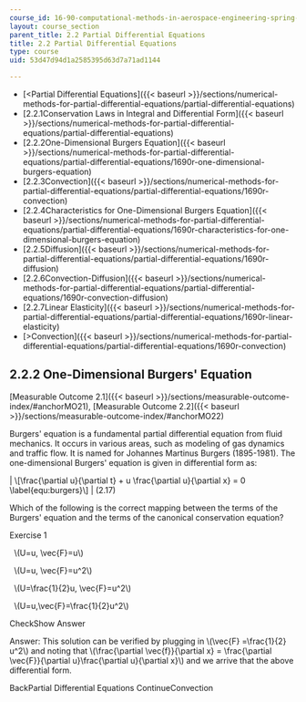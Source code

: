 ```yaml
---
course_id: 16-90-computational-methods-in-aerospace-engineering-spring-2014
layout: course_section
parent_title: 2.2 Partial Differential Equations
title: 2.2 Partial Differential Equations
type: course
uid: 53d47d94d1a2585395d63d7a71ad1144

---
```


*   [<Partial Differential Equations]({{< baseurl >}}/sections/numerical-methods-for-partial-differential-equations/partial-differential-equations)
*   [2.2.1Conservation Laws in Integral and Differential Form]({{< baseurl >}}/sections/numerical-methods-for-partial-differential-equations/partial-differential-equations)
*   [2.2.2One-Dimensional Burgers Equation]({{< baseurl >}}/sections/numerical-methods-for-partial-differential-equations/partial-differential-equations/1690r-one-dimensional-burgers-equation)
*   [2.2.3Convection]({{< baseurl >}}/sections/numerical-methods-for-partial-differential-equations/partial-differential-equations/1690r-convection)
*   [2.2.4Characteristics for One-Dimensional Burgers Equation]({{< baseurl >}}/sections/numerical-methods-for-partial-differential-equations/partial-differential-equations/1690r-characteristics-for-one-dimensional-burgers-equation)
*   [2.2.5Diffusion]({{< baseurl >}}/sections/numerical-methods-for-partial-differential-equations/partial-differential-equations/1690r-diffusion)
*   [2.2.6Convection-Diffusion]({{< baseurl >}}/sections/numerical-methods-for-partial-differential-equations/partial-differential-equations/1690r-convection-diffusion)
*   [2.2.7Linear Elasticity]({{< baseurl >}}/sections/numerical-methods-for-partial-differential-equations/partial-differential-equations/1690r-linear-elasticity)
*   [\>Convection]({{< baseurl >}}/sections/numerical-methods-for-partial-differential-equations/partial-differential-equations/1690r-convection)

2.2.2 One-Dimensional Burgers' Equation
---------------------------------------

[Measurable Outcome 2.1]({{< baseurl >}}/sections/measurable-outcome-index/#anchorMO21), [Measurable Outcome 2.2]({{< baseurl >}}/sections/measurable-outcome-index/#anchorMO22) 

Burgers' equation is a fundamental partial differential equation from fluid mechanics. It occurs in various areas, such as modeling of gas dynamics and traffic flow. It is named for Johannes Martinus Burgers (1895-1981). The one-dimensional Burgers' equation is given in differential form as:

| \\\[\\frac{\\partial u}{\\partial t} + u \\frac{\\partial u}{\\partial x} = 0 \\label{equ:burgers}\\\] | (2.17) 

Which of the following is the correct mapping between the terms of the Burgers' equation and the terms of the canonical conservation equation?

Exercise 1

&nbsp; \\(U=u, \\vec{F}=u\\) &nbsp;

&nbsp; \\(U=u, \\vec{F}=u^2\\) &nbsp;

&nbsp; \\(U=\\frac{1}{2}u, \\vec{F}=u^2\\) &nbsp;

&nbsp; \\(U=u,\\vec{F}=\\frac{1}{2}u^2\\) &nbsp;

CheckShow Answer

Answer: This solution can be verified by plugging in \\(\\vec{F} =\\frac{1}{2} u^2\\) and noting that \\(\\frac{\\partial \\vec{f}}{\\partial x} = \\frac{\\partial \\vec{F}}{\\partial u}\\frac{\\partial u}{\\partial x}\\) and we arrive that the above differential form.

BackPartial Differential Equations ContinueConvection